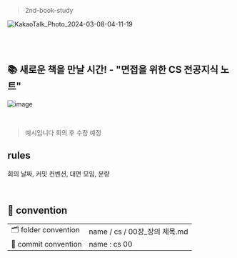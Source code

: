 > 2nd-book-study

 ![KakaoTalk_Photo_2024-03-08-04-11-19](https://github.com/inside-coding/cs-note/assets/134191815/d8e80902-bf49-467b-9a33-cc4635e53f38)




</br>
</br>

## 📚 새로운 책을 만날 시간! - "면접을 위한 CS 전공지식 노트"


![image](https://github.com/inside-coding/cs-note/assets/134191815/0f2a65fd-148b-445f-8072-ca616ccc45a0)



<br />

>예시입니다 회의 후 수정 예정


## rules

회의 날짜, 커밋 컨벤션, 대면 모임, 분량

<br />

## 📌 convention

<table>
  <tr>
    <td>🗂️ folder convention</td>
    <td>name / cs / 00장_장의 제목.md</td>
  </tr>
  <tr>
    <td>💬 commit convention</td>
    <td>name : cs 00</td>
  </tr>
</table>

<br />
